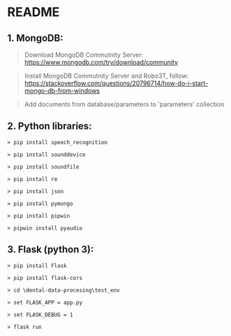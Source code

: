 # README


## 1. MongoDB:

  > Download MongoDB Commutnity Server: https://www.mongodb.com/try/download/community
  
  > Install MongoDB Commutnity Server and Robo3T, follow: https://stackoverflow.com/questions/20796714/how-do-i-start-mongo-db-from-windows
  
  > Add documents from database/parameters to 'parameters' collection
  
## 2. Python libraries:

    > pip install speech_recognition
  
    > pip install sounddevice
  
    > pip install soundfile
  
    > pip install re
  
    > pip install json
  
    > pip install pymongo
  
    > pip install pipwin
  
    > pipwin install pyaudio
## 3. Flask (python 3):

    > pip install Flask
  
    > pip install flask-cors
  
    > cd \dental-data-procesing\test_env
  
    > set FLASK_APP = app.py
  
    > set FLASK_DEBUG = 1
  
    > flask run
